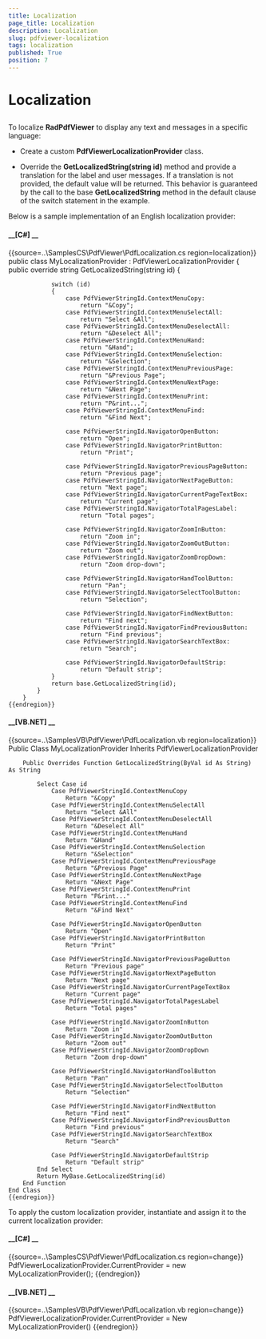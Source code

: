 ```yaml
---
title: Localization
page_title: Localization
description: Localization
slug: pdfviewer-localization
tags: localization
published: True
position: 7
---
```


# Localization



## 

To localize __RadPdfViewer__ to display any text and messages in a specific language:
        

* Create a custom __PdfViewerLocalizationProvider__ class.
            

* Override the __GetLocalizedString(string id)__ method and provide a translation for the label and user messages. If a
              translation is not provided, the default value will be returned. This behavior is guaranteed by the call to the base
              __GetLocalizedString__ method in the default clause of the switch statement in the example.
            

Below is a sample implementation of an English localization provider:
        

#### __[C#] __

{{source=..\SamplesCS\PdfViewer\PdfLocalization.cs region=localization}}
	    public class MyLocalizationProvider : PdfViewerLocalizationProvider
	    {
	        public override string GetLocalizedString(string id)
	        {
	
	            switch (id)
	            {
	                case PdfViewerStringId.ContextMenuCopy:
	                    return "&Copy";
	                case PdfViewerStringId.ContextMenuSelectAll:
	                    return "Select &All";
	                case PdfViewerStringId.ContextMenuDeselectAll:
	                    return "&Deselect All";
	                case PdfViewerStringId.ContextMenuHand:
	                    return "&Hand";
	                case PdfViewerStringId.ContextMenuSelection:
	                    return "&Selection";
	                case PdfViewerStringId.ContextMenuPreviousPage:
	                    return "&Previous Page";
	                case PdfViewerStringId.ContextMenuNextPage:
	                    return "&Next Page";
	                case PdfViewerStringId.ContextMenuPrint:
	                    return "P&rint...";
	                case PdfViewerStringId.ContextMenuFind:
	                    return "&Find Next";
	
	                case PdfViewerStringId.NavigatorOpenButton:
	                    return "Open";
	                case PdfViewerStringId.NavigatorPrintButton:
	                    return "Print";
	
	                case PdfViewerStringId.NavigatorPreviousPageButton:
	                    return "Previous page";
	                case PdfViewerStringId.NavigatorNextPageButton:
	                    return "Next page";
	                case PdfViewerStringId.NavigatorCurrentPageTextBox:
	                    return "Current page";
	                case PdfViewerStringId.NavigatorTotalPagesLabel:
	                    return "Total pages";
	
	                case PdfViewerStringId.NavigatorZoomInButton:
	                    return "Zoom in";
	                case PdfViewerStringId.NavigatorZoomOutButton:
	                    return "Zoom out";
	                case PdfViewerStringId.NavigatorZoomDropDown:
	                    return "Zoom drop-down";
	
	                case PdfViewerStringId.NavigatorHandToolButton:
	                    return "Pan";
	                case PdfViewerStringId.NavigatorSelectToolButton:
	                    return "Selection";
	
	                case PdfViewerStringId.NavigatorFindNextButton:
	                    return "Find next";
	                case PdfViewerStringId.NavigatorFindPreviousButton:
	                    return "Find previous";
	                case PdfViewerStringId.NavigatorSearchTextBox:
	                    return "Search";
	
	                case PdfViewerStringId.NavigatorDefaultStrip:
	                    return "Default strip";
	            }
	            return base.GetLocalizedString(id);
	        }
	    }
	{{endregion}}



#### __[VB.NET] __

{{source=..\SamplesVB\PdfViewer\PdfLocalization.vb region=localization}}
	Public Class MyLocalizationProvider
	    Inherits PdfViewerLocalizationProvider
	
	    Public Overrides Function GetLocalizedString(ByVal id As String) As String
	
	        Select Case id
	            Case PdfViewerStringId.ContextMenuCopy
	                Return "&Copy"
	            Case PdfViewerStringId.ContextMenuSelectAll
	                Return "Select &All"
	            Case PdfViewerStringId.ContextMenuDeselectAll
	                Return "&Deselect All"
	            Case PdfViewerStringId.ContextMenuHand
	                Return "&Hand"
	            Case PdfViewerStringId.ContextMenuSelection
	                Return "&Selection"
	            Case PdfViewerStringId.ContextMenuPreviousPage
	                Return "&Previous Page"
	            Case PdfViewerStringId.ContextMenuNextPage
	                Return "&Next Page"
	            Case PdfViewerStringId.ContextMenuPrint
	                Return "P&rint..."
	            Case PdfViewerStringId.ContextMenuFind
	                Return "&Find Next"
	
	            Case PdfViewerStringId.NavigatorOpenButton
	                Return "Open"
	            Case PdfViewerStringId.NavigatorPrintButton
	                Return "Print"
	
	            Case PdfViewerStringId.NavigatorPreviousPageButton
	                Return "Previous page"
	            Case PdfViewerStringId.NavigatorNextPageButton
	                Return "Next page"
	            Case PdfViewerStringId.NavigatorCurrentPageTextBox
	                Return "Current page"
	            Case PdfViewerStringId.NavigatorTotalPagesLabel
	                Return "Total pages"
	
	            Case PdfViewerStringId.NavigatorZoomInButton
	                Return "Zoom in"
	            Case PdfViewerStringId.NavigatorZoomOutButton
	                Return "Zoom out"
	            Case PdfViewerStringId.NavigatorZoomDropDown
	                Return "Zoom drop-down"
	
	            Case PdfViewerStringId.NavigatorHandToolButton
	                Return "Pan"
	            Case PdfViewerStringId.NavigatorSelectToolButton
	                Return "Selection"
	
	            Case PdfViewerStringId.NavigatorFindNextButton
	                Return "Find next"
	            Case PdfViewerStringId.NavigatorFindPreviousButton
	                Return "Find previous"
	            Case PdfViewerStringId.NavigatorSearchTextBox
	                Return "Search"
	
	            Case PdfViewerStringId.NavigatorDefaultStrip
	                Return "Default strip"
	        End Select
	        Return MyBase.GetLocalizedString(id)
	    End Function
	End Class
	{{endregion}}



To apply the custom localization provider, instantiate and assign it to the current localization provider:
        

#### __[C#] __

{{source=..\SamplesCS\PdfViewer\PdfLocalization.cs region=change}}
	            PdfViewerLocalizationProvider.CurrentProvider = new MyLocalizationProvider();
	{{endregion}}



#### __[VB.NET] __

{{source=..\SamplesVB\PdfViewer\PdfLocalization.vb region=change}}
	        PdfViewerLocalizationProvider.CurrentProvider = New MyLocalizationProvider()
	{{endregion}}


